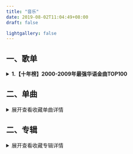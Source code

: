 ```yaml
---
title: "音乐"
date: 2019-08-02T11:04:49+08:00
draft: false

lightgallery: false
---
```


## 一、歌单

<details>
<summary><strong>1.【十年榜】2000-2009年最强华语金曲TOP100</strong></summary>

{{< music "https://music.163.com/#/playlist?id=7305086892" >}}

> 视频极简版

{{< bilibili BV1ju41197xh >}}

</details>

## 二、单曲

<details>
<summary>展开查看收藏单曲详情</summary>

{{< music "https://music.163.com/#/song?id=1872856513" >}}

</details>

## 二、专辑

<details>
<summary>展开查看收藏专辑详情</summary>

{{< music netease artist 9352 >}}

{{< music netease album 3184435 >}}

</details>
